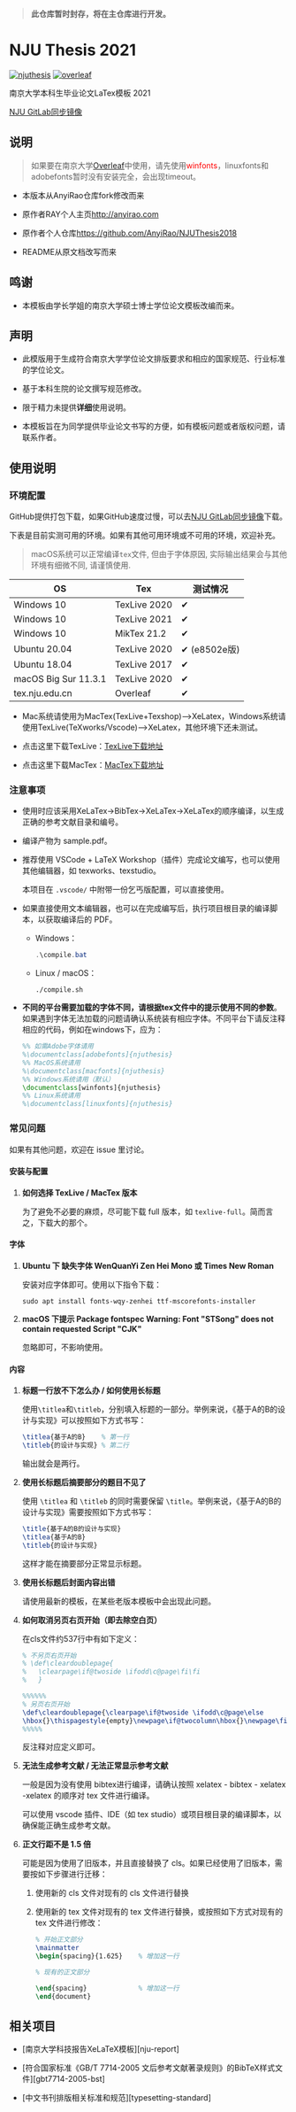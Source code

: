 > **此仓库暂时封存，将在主仓库进行开发。**

# NJU Thesis 2021

[![njuthesis](https://img.shields.io/badge/njuthesis-latex-blue)](https://git.nju.edu.cn/nju-lug/nju-latex-templates)
[![overleaf](https://img.shields.io/badge/overleaf-supported-brightgreen)](https://tex.nju.edu.cn)

南京大学本科生毕业论文LaTex模板 2021

[NJU GitLab同步镜像](https://git.nju.edu.cn/nju-lug/nju-latex-templates/NJUThesis2021)

## 说明

> 如果要在南京大学[Overleaf](tex.nju.edu.cn)中使用，请先使用<font color="red">winfonts</font>，linuxfonts和adobefonts暂时没有安装完全，会出现timeout。

- 本版本从AnyiRao仓库fork修改而来

- 原作者RAY个人主页<http://anyirao.com>

- 原作者个人仓库<https://github.com/AnyiRao/NJUThesis2018>

- README从原文档改写而来

## 鸣谢

- 本模板由学长学姐的南京大学硕士博士学位论文模板改编而来。

## 声明

- 此模版用于生成符合南京大学学位论文排版要求和相应的国家规范、行业标准的学位论文。

- 基于本科生院的论文撰写规范修改。

- 限于精力未提供**详细**使用说明。

- 本模板旨在为同学提供毕业论文书写的方便，如有模板问题或者版权问题，请联系作者。

## 使用说明

### 环境配置

GitHub提供打包下载，如果GitHub速度过慢，可以去[NJU GitLab同步镜像](https://git.nju.edu.cn/nju-lug/nju-latex-templates/NJUThesis2021)下载。

下表是目前实测可用的环境。如果有其他可用环境或不可用的环境，欢迎补充。

> macOS系统可以正常编译`tex`文件, 但由于字体原因, 实际输出结果会与其他环境有细微不同, 请谨慎使用.

| OS           | Tex          | 测试情况 |
| ------------ | ------------ | -------- |
| Windows 10   | TexLive 2020 | ✔        |
| Windows 10   | TexLive 2021 | ✔        |
| Windows 10   | MikTex 21.2  | ✔        |
| Ubuntu 20.04 | TexLive 2020 | ✔ (e8502e版)       |
| Ubuntu 18.04 | TexLive 2017 | ✔        |
| macOS Big Sur 11.3.1 | TexLive 2020 | ✔ |
| tex.nju.edu.cn | Overleaf   | ✔      |

- Mac系统请使用为MacTex(TexLive+Texshop)-->XeLatex，Windows系统请使用TexLive(TeXworks/Vscode)-->XeLatex，其他环境下还未测试。

- 点击这里下载TexLive：[TexLive下载地址][TexLive]

- 点击这里下载MacTex：[MacTex下载地址][MacTex]

### 注意事项

- 使用时应该采用XeLaTex->BibTex->XeLaTex->XeLaTex的顺序编译，以生成正确的参考文献目录和编号。

- 编译产物为 sample.pdf。

- 推荐使用 VSCode + LaTeX Workshop（插件）完成论文编写，也可以使用其他编辑器，如 texworks、texstudio。

  本项目在 `.vscode/` 中附带一份乞丐版配置，可以直接使用。

- 如果直接使用文本编辑器，也可以在完成编写后，执行项目根目录的编译脚本，以获取编译后的 PDF。

  - Windows：
  
    ```powershell
    .\compile.bat
    ```

  - Linux / macOS：
  
    ```shell
    ./compile.sh
    ```

- **不同的平台需要加载的字体不同，请根据tex文件中的提示使用不同的参数**。如果遇到字体无法加载的问题请确认系统装有相应字体。不同平台下请反注释相应的代码，例如在windows下，应为：

  ```latex
  %% 如需Adobe字体请用
  %\documentclass[adobefonts]{njuthesis}
  %% MacOS系统请用
  %\documentclass[macfonts]{njuthesis}
  %% Windows系统请用（默认）
  \documentclass[winfonts]{njuthesis}
  %% Linux系统请用
  %\documentclass[linuxfonts]{njuthesis}
  ```

### 常见问题

如果有其他问题，欢迎在 issue 里讨论。

#### 安装与配置

1. **如何选择 TexLive / MacTex 版本**

   为了避免不必要的麻烦，尽可能下载 full 版本，如 `texlive-full`。简而言之，下载大的那个。

#### 字体

1. **Ubuntu 下 缺失字体 WenQuanYi Zen Hei Mono 或 Times New Roman**

   安装对应字体即可。使用以下指令下载：

   ```
   sudo apt install fonts-wqy-zenhei ttf-mscorefonts-installer
   ```

2. **macOS 下提示 Package fontspec Warning: Font "STSong" does not contain requested Script "CJK"**

   忽略即可，不影响使用。

#### 内容

1. **标题一行放不下怎么办 / 如何使用长标题**

   使用`\titlea`和`\titleb`，分别填入标题的一部分。举例来说，《基于A的B的设计与实现》可以按照如下方式书写：

   ```tex
   \titlea{基于A的B}    % 第一行
   \titleb{的设计与实现} % 第二行
   ```

   输出就会是两行。

2. **使用长标题后摘要部分的题目不见了**

   使用 `\titlea` 和 `\titleb` 的同时需要保留 `\title`。举例来说，《基于A的B的设计与实现》需要按照如下方式书写：

   ```tex
   \title{基于A的B的设计与实现}
   \titlea{基于A的B}
   \titleb{的设计与实现}
   ```

   这样才能在摘要部分正常显示标题。

3. **使用长标题后封面内容出错**

   请使用最新的模板，在某些老版本模板中会出现此问题。

4. **如何取消另页右页开始（即去除空白页）**

   在cls文件约537行中有如下定义：
   ```tex
   % 不另页右页开始
   % \def\cleardoublepage{
   %   \clearpage\if@twoside \ifodd\c@page\fi\fi
   %   }
   
   %%%%%%
   % 另页右页开始
   \def\cleardoublepage{\clearpage\if@twoside \ifodd\c@page\else
   \hbox{}\thispagestyle{empty}\newpage\if@twocolumn\hbox{}\newpage\fi\fi\fi}
   %%%%%
   ```
   反注释对应定义即可。
   
5. **无法生成参考文献 / 无法正常显示参考文献**

   一般是因为没有使用 bibtex进行编译，请确认按照 xelatex - bibtex - xelatex -xelatex 的顺序对 tex 文件进行编译。
   
   可以使用 vscode 插件、IDE（如 tex studio）或项目根目录的编译脚本，以确保能正确生成参考文献。
   
6. **正文行距不是 1.5 倍**

   可能是因为使用了旧版本，并且直接替换了 cls。如果已经使用了旧版本，需要按如下步骤进行迁移：

   1. 使用新的 cls 文件对现有的 cls 文件进行替换

   2. 使用新的 tex 文件对现有的 tex 文件进行替换，或按照如下方式对现有的 tex 文件进行修改：

      ```tex
      % 开始正文部分
      \mainmatter
      \begin{spacing}{1.625} 	% 增加这一行
      
      % 现有的正文部分
      
      \end{spacing} 			% 增加这一行
      \end{document}
      ```

[TexLive]: https://www.tug.org/texlive/

[MacTex]:https://tug.org/mactex/

## 相关项目

- [南京大学科技报告XeLaTeX模板][nju-report]

- [符合国家标准《GB/T 7714-2005 文后参考文献著录规则》的BibTeX样式文件][gbt7714-2005-bst]

- [中文书刊排版相关标准和规范][typesetting-standard]
